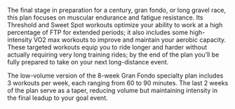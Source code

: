 The final stage in preparation for a century, gran fondo, or long gravel race, this plan focuses on muscular endurance and fatigue resistance. Its Threshold and Sweet Spot workouts optimize your ability to work at a high percentage of FTP for extended periods; it also includes some high-intensity VO2 max workouts to improve and maintain your aerobic capacity. These targeted workouts equip you to ride longer and harder without actually requiring very long training rides; by the end of the plan you’ll be fully prepared to take on your next long-distance event.

The low-volume version of the 8-week Gran Fondo specialty plan includes 3 workouts per week, each ranging from 60 to 90 minutes. The last 2 weeks of the plan serve as a taper, reducing volume but maintaining intensity in the final leadup to your goal event.